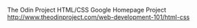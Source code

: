 
The Odin Project
HTML/CSS Google Homepage Project
http://www.theodinproject.com/web-development-101/html-css
